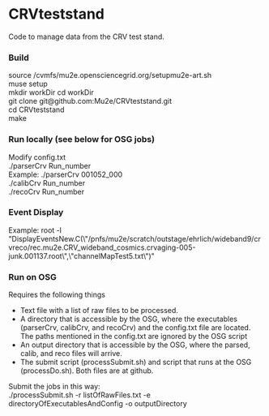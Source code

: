 # CRVteststand
Code to manage data from the CRV test stand.  

<h3>Build</h3>  
source /cvmfs/mu2e.opensciencegrid.org/setupmu2e-art.sh<br>
muse setup<br>
mkdir workDir<wr> 
cd workDir<br>
git clone git@github.com:Mu2e/CRVteststand.git<br>
cd CRVteststand<br>
make<br>

<h3>Run locally (see below for OSG jobs)</h3>  
Modify config.txt<br>
./parserCrv Run_number<br>
Example: ./parserCrv 001052_000<br>  
./calibCrv Run_number<br>
./recoCrv Run_number<br>

<h3>Event Display</h3>
Example: root -l "DisplayEventsNew.C(\"/pnfs/mu2e/scratch/outstage/ehrlich/wideband9/crvreco/rec.mu2e.CRV_wideband_cosmics.crvaging-005-junk.001137.root\",\"channelMapTest5.txt\")"<br>

<h3>Run on OSG</h3>
Requires the following things<br>
<ul>
<li>Text file with a list of raw files to be processed.</li>
<li>A directory that is accessible by the OSG, where the executables (parserCrv, calibCrv, and recoCrv) 
  and the config.txt file are located. The paths mentioned in the config.txt are ignored by the OSG script</li>
<li>An output directory that is accessible by the OSG, where the parsed, calib, and reco files will arrive.</li>
<li>The submit script (processSubmit.sh) and script that runs at the OSG (processDo.sh). Both files are at github.</li>
</ul>
Submit the jobs in this way:<br>
./processSubmit.sh -r listOfRawFiles.txt -e directoryOfExecutablesAndConfig -o outputDirectory<br>

